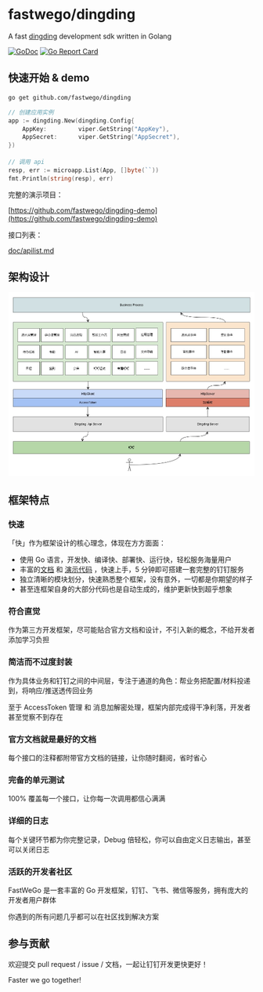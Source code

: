 # fastwego/dingding

A fast [dingding](https://ding-doc.dingtalk.com/) development sdk written in Golang

[![GoDoc](https://pkg.go.dev/badge/github.com/fastwego/dingding?status.svg)](https://pkg.go.dev/github.com/fastwego/dingding?tab=doc)
[![Go Report Card](https://goreportcard.com/badge/github.com/fastwego/dingding)](https://goreportcard.com/report/github.com/fastwego/dingding)

## 快速开始 & demo

```shell script
go get github.com/fastwego/dingding
```
```go
// 创建应用实例
app := dingding.New(dingding.Config{
    AppKey:         viper.GetString("AppKey"),
    AppSecret:      viper.GetString("AppSecret"),
})

// 调用 api
resp, err := microapp.List(App, []byte(``))
fmt.Println(string(resp), err)
```

完整的演示项目：

[https://github.com/fastwego/dingding-demo](https://github.com/fastwego/dingding-demo)

接口列表：

[doc/apilist.md](doc/apilist.md)

## 架构设计

![sdk](./doc/img/sdk.jpg)

## 框架特点

### 快速

「快」作为框架设计的核心理念，体现在方方面面：

- 使用 Go 语言，开发快、编译快、部署快、运行快，轻松服务海量用户
- 丰富的[文档](https://pkg.go.dev/github.com/fastwego/dingding) 和 [演示代码](https://github.com/fastwego/dingding-demo) ，快速上手，5 分钟即可搭建一套完整的钉钉服务
- 独立清晰的模块划分，快速熟悉整个框架，没有意外，一切都是你期望的样子
- 甚至连框架自身的大部分代码也是自动生成的，维护更新快到超乎想象

### 符合直觉

作为第三方开发框架，尽可能贴合官方文档和设计，不引入新的概念，不给开发者添加学习负担

### 简洁而不过度封装

作为具体业务和钉钉之间的中间层，专注于通道的角色：帮业务把配置/材料投递到，将响应/推送透传回业务

至于 AccessToken 管理 和 消息加解密处理，框架内部完成得干净利落，开发者甚至觉察不到存在

### 官方文档就是最好的文档

每个接口的注释都附带官方文档的链接，让你随时翻阅，省时省心

### 完备的单元测试

100% 覆盖每一个接口，让你每一次调用都信心满满

### 详细的日志

每个关键环节都为你完整记录，Debug 倍轻松，你可以自由定义日志输出，甚至可以关闭日志

### 活跃的开发者社区

FastWeGo 是一套丰富的 Go 开发框架，钉钉、飞书、微信等服务，拥有庞大的开发者用户群体

你遇到的所有问题几乎都可以在社区找到解决方案


## 参与贡献

欢迎提交 pull request / issue / 文档，一起让钉钉开发更快更好！

Faster we go together!
